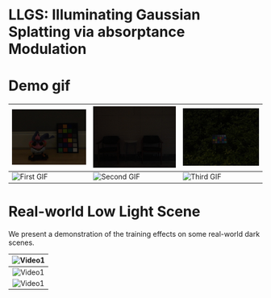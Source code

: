 # LLGS: Illuminating Gaussian Splatting via absorptance Modulation

# Demo gif
| ![First JPG](assets/buu1.JPG) | ![Second JPG](assets/1.JPG) | ![Third JPG](assets/2.JPG) |
| :--------------------------------------| :--------------------------------------| :--------------------------------------|
| ![First GIF](assets/buu.gif) | ![Second GIF](assets/chair.gif) | ![Third GIF](assets/shrub.gif) |

# Real-world Low Light Scene
We present a demonstration of the training effects on some real-world dark scenes.

| ![Video1](assets/output2.gif)|
| :--------------------------------------:|
| ![Video1](assets/output3.gif)|
| ![Video1](assets/output1.gif)|


